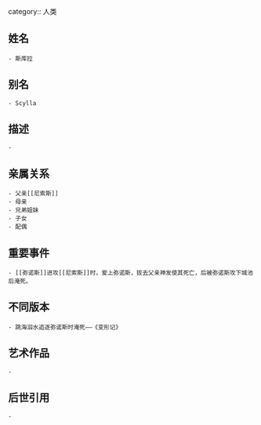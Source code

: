 category:: 人类
## 姓名
	- 斯库拉
## 别名
	- Scylla
## 描述
	-
## 亲属关系
	- 父亲[[尼索斯]]
	- 母亲
	- 兄弟姐妹
	- 子女
	- 配偶
## 重要事件
	- [[弥诺斯]]进攻[[尼索斯]]时，爱上弥诺斯，拔去父亲神发使其死亡，后被弥诺斯攻下城池后淹死。
## 不同版本
	- 跳海泅水追逐弥诺斯时淹死——《变形记》
## 艺术作品
	-
## 后世引用
	-
